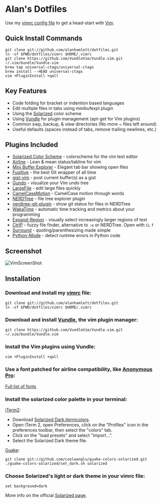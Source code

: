 Alan's Dotfiles 
===============

Use my [vimrc config file](https://github.com/alanhamlett/dotfiles/blob/master/vimrc) to get a head-start with [Vim](http://www.vim.org/download.php).

Quick Install Commands
---------------------------

    git clone git://github.com/alanhamlett/dotfiles.git
    ln -sf $PWD/dotfiles/vimrc $HOME/.vimrc
    git clone https://github.com/VundleVim/Vundle.vim.git ~/.vim/bundle/Vundle.vim
    brew tap universal-ctags/universal-ctags
    brew install --HEAD universal-ctags
    vim +PluginInstall +qall

Key Features
------------

* Code folding for bracket or indention based languages
* Edit multiple files in tabs using minibufexpl plugin
* Using the [Solarized](https://github.com/altercation/solarized#features) color scheme
* Using [Vundle](https://github.com/gmarik/vundle#about) for plugin management (apt-get for Vim plugins)
* Common swp, backup, & view directories (No more ~ files left around)
* Useful defaults (spaces instead of tabs, remove trailing newlines, etc.)

Plugins Included
----------------

* [Solarized Color Scheme](https://github.com/altercation/vim-colors-solarized) - colorscheme for the vim text editor
* [Airline](https://github.com/bling/vim-airline) - Lean & mean status/tabline for vim
* [Mini Buffer Explorer](https://github.com/fholgado/minibufexpl.vim#features-overview) - Elegant tab bar showing open files
* [Fugitive](https://github.com/tpope/vim-fugitive#fugitivevim) - the best Git wrapper of all time
* [gist-vim](https://github.com/mattn/gist-vim) - post current buffer(s) as a gist
* [Gundo](https://github.com/sjl/gundo.vim) - visualize your Vim undo tree
* [LargeFile](http://vim.sourceforge.net/scripts/script.php?script_id=1506) - edit large files quickly
* [CamelCaseMotion](https://github.com/bkad/CamelCaseMotion) - CamelCase motion through words
* [NERDTree](https://github.com/scrooloose/nerdtree) - file tree explorer plugin
* [nerdtree-git-plugin](https://github.com/Xuyuanp/nerdtree-git-plugin) - show git status for files in NERDTree
* [WakaTime](https://github.com/wakatime/vim-wakatime) - automatic time tracking and metrics about your programming
* [Expand-Region](https://github.com/terryma/vim-expand-region) - visually select increasingly larger regions of text
* [CtrlP](https://github.com/ctrlpvim/ctrlp.vim) - fuzzy file finder, alternative to `:e` or NERDTree. Open with `CL` `f`
* [Surround](https://github.com/tpope/vim-surround) - quoting/parenthesizing made simple
* [Python-Mode](https://github.com/klen/python-mode) - detect runtime errors in Python code

Screenshot
----------

![VimScreenShot](https://github.com/alanhamlett/dotfiles/raw/master/images/VimScreenShot.png)

Installation
------------

### Download and install my [vimrc](https://github.com/alanhamlett/dotfiles/raw/master/vimrc) file:

    git clone git://github.com/alanhamlett/dotfiles.git
    ln -sf $PWD/dotfiles/vimrc $HOME/.vimrc

### Download and install [Vundle](https://github.com/gmarik/vundle#about), the vim plugin manager:

    git clone https://github.com/VundleVim/Vundle.vim.git ~/.vim/bundle/Vundle.vim

### Install the Vim plugins using Vundle:

    vim +PluginInstall +qall

### Use a font patched for airline compatibility, like [Anonymous Pro](https://github.com/powerline/fonts/raw/master/AnonymousPro/Anonymice%20Powerline.ttf):

[Full list of fonts](https://github.com/powerline/fonts)

### Install the solarized color palette in your terminal:

[iTerm2](https://github.com/altercation/solarized/tree/master/iterm2-colors-solarized):

* Download [Solarized Dark.itermcolors](https://github.com/altercation/solarized/raw/master/iterm2-colors-solarized/Solarized%20Dark.itermcolors).
* Open iTerm 2, open Preferences, click on the "Profiles" icon in the preferences toolbar, then select the "colors" tab.
* Click on the "load presets" and select "import...".
* Select the Solarized Dark theme file.

[Guake](https://github.com/coolwanglu/guake-colors-solarized):

    git clone git://github.com/coolwanglu/guake-colors-solarized.git
    ./guake-colors-solarized/set_dark.sh solarized

### Choose Solarized's light or dark theme in your vimrc file:

    set background=dark

More info on the official [Solarized page](https://github.com/altercation/solarized#features).
